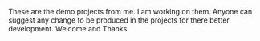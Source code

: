 These are the demo projects from me. I am working on them. Anyone can suggest any change to be produced in the projects for there better development.
Welcome and Thanks.
